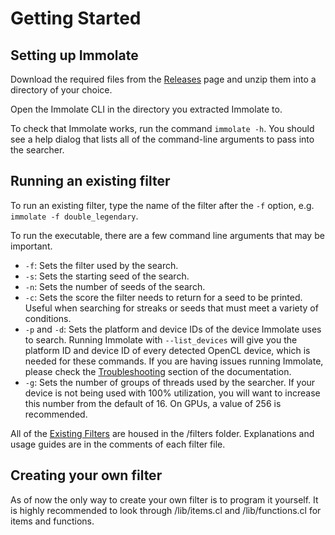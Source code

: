 # Getting Started
## Setting up Immolate
Download the required files from the [Releases](https://github.com/MathIsFun0/Immolate/releases) page and unzip them into a directory of your choice.

Open the Immolate CLI in the directory you extracted Immolate to.

To check that Immolate works, run the command `immolate -h`. You should see a help dialog that lists all of the command-line arguments to pass into the searcher.

## Running an existing filter
To run an existing filter, type the name of the filter after the `-f` option, e.g. `immolate -f double_legendary`.

To run the executable, there are a few command line arguments that may be important.
- `-f`: Sets the filter used by the search.
- `-s`: Sets the starting seed of the search.
- `-n`: Sets the number of seeds of the search.
- `-c`: Sets the score the filter needs to return for a seed to be printed. Useful when searching for streaks or seeds that must meet a variety of conditions.
- `-p` and `-d`: Sets the platform and device IDs of the device Immolate uses to search. Running Immolate with `--list_devices` will give you the platform ID and device ID of every detected OpenCL device, which is needed for these commands. If you are having issues running Immolate, please check the [Troubleshooting](troubleshooting.md) section of the documentation.
- `-g`: Sets the number of groups of threads used by the searcher. If your device is not being used with 100% utilization, you will want to increase this number from the default of 16. On GPUs, a value of 256 is recommended.

All of the [Existing Filters](existingfilters.md) are housed in the /filters folder. Explanations and usage guides are in the comments of each filter file.

## Creating your own filter
As of now the only way to create your own filter is to program it yourself.
It is highly recommended to look through /lib/items.cl and /lib/functions.cl for items and functions.
